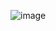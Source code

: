![image](https://user-images.githubusercontent.com/63789702/186150265-d72234c7-9984-4ff2-95f5-210628e245f6.png)
